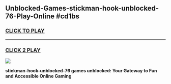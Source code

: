 
## Unblocked-Games-stickman-hook-unblocked-76-Play-Online #cd1bs
<h3>
<a href="https://news.freeplayer.one?title=stickman-hook-unblocked-76&ref=3">CLICK TO PLAY</a></h3>
<hr>

<h3>
<a href="https://news.freeplayer.one?title=stickman-hook-unblocked-76&ref=3">CLICK 2 PLAY</a>
  
</h3>

<a href="https://news.freeplayer.one?title=stickman-hook-unblocked-76&ref=3"><img src="https://clearcache.store/games.png"></a>


**stickman-hook-unblocked-76 games unblocked: Your Gateway to Fun and Accessible Online Gaming**
